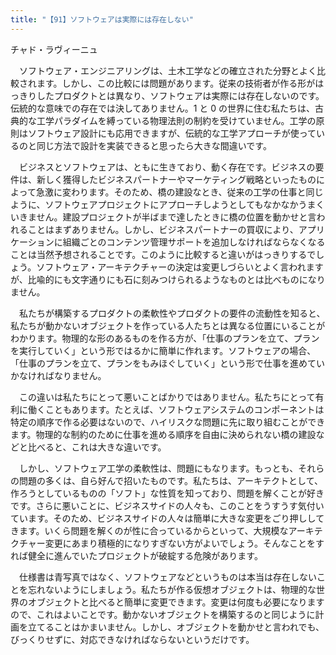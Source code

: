 ```yaml
---
title: "【91】ソフトウェアは実際には存在しない"
---
```



チャド・ラヴィーニュ


　ソフトウェア・エンジニアリングは、土木工学などの確立された分野とよく比較されます。しかし、この比較には問題があります。従来の技術者が作る形がはっきりしたプロダクトとは異なり、ソフトウェアは実際には存在しないのです。伝統的な意味での存在では決してありません。1 と 0 の世界に住む私たちは、古典的な工学パラダイムを縛っている物理法則の制約を受けていません。工学の原則はソフトウェア設計にも応用できますが、伝統的な工学アプローチが使っているのと同じ方法で設計を実装できると思ったら大きな間違いです。

　ビジネスとソフトウェアは、ともに生きており、動く存在です。ビジネスの要件は、新しく獲得したビジネスパートナーやマーケティング戦略といったものによって急激に変わります。そのため、橋の建設なとき、従来の工学の仕事と同じように、ソフトウェアプロジェクトにアプローチしようとしてもなかなかうまくいきません。建設プロジェクトが半ばまで達したときに橋の位置を動かせと言われることはまずありません。しかし、ビジネスパートナーの買収により、アプリケーションに組織ごとのコンテンツ管理サポートを追加しなければならなくなることは当然予想されることです。このように比較すると違いがはっきりするでしょう。ソフトウェア・アーキテクチャーの決定は変更しづらいとよく言われますが、比喩的にも文字通りにも石に刻みつけられるようなものとは比べものになりません。

　私たちが構築するプロダクトの柔軟性やプロダクトの要件の流動性を知ると、私たちが動かないオブジェクトを作っている人たちとは異なる位置にいることがわかります。物理的な形のあるものを作る方が、「仕事のプランを立て、プランを実行していく」という形ではるかに簡単に作れます。ソフトウェアの場合、「仕事のプランを立て、プランをもみほぐしていく」という形で仕事を進めていかなければなりません。

　この違いは私たちにとって悪いことばかりではありません。私たちにとって有利に働くこともあります。たとえば、ソフトウェアシステムのコンポーネントは特定の順序で作る必要はないので、ハイリスクな問題に先に取り組むことができます。物理的な制約のために仕事を進める順序を自由に決められない橋の建設などと比べると、これは大きな違いです。

　しかし、ソフトウェア工学の柔軟性は、問題にもなります。もっとも、それらの問題の多くは、自ら好んで招いたものです。私たちは、アーキテクトとして、作ろうとしているものの「ソフト」な性質を知っており、問題を解くことが好きです。さらに悪いことに、ビジネスサイドの人々も、このことをうすうす気付いています。そのため、ビジネスサイドの人々は簡単に大きな変更をごり押ししてきます。いくら問題を解くのが性に合っているからといって、大規模なアーキテクチャー変更にあまり積極的になりすぎない方がよいでしょう。そんなことをすれば健全に進んでいたプロジェクトが破綻する危険があります。

　仕様書は青写真ではなく、ソフトウェアなどというものは本当は存在しないことを忘れないようにしましょう。私たちが作る仮想オブジェクトは、物理的な世界のオブジェクトと比べると簡単に変更できます。変更は何度も必要になりますので、これはよいことです。動かないオブジェクトを構築するのと同じように計画を立てることはかまいません。しかし、オブジェクトを動かせと言われでも、びっくりせずに、対応できなければならないというだけです。
